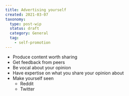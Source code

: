 ```yaml
---
title: Advertising yourself
created: 2021-03-07
taxonomy:
  type: post-wip
  status: draft
  category: General
  tag:
    - self-promotion
---
```


* Produce content worth sharing
* Get feedback from peers
* Be vocal about your opinion
* Have expertise on what you share your opinion about
* Make yourself seen
	* Reddit
	* Twitter
